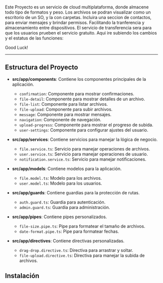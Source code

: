 Este Proyecto es un servicio de cloud multiplataforma, donde almacene todo tipo de formatos y peso. Los archivos se podran visualizar como un escritorio de un SO, y la con carpetas. Incluira una seccion de contactos, para enviar mensajes y brindar permisos. Facilitando la tranferencia y almacenamiento entre dispositivos. El servicio de transferencia sera para que los usuarios prueben el servicio gratuito.
Aqui ire subiendo los cambios y el estatus de las funciones:

Good Luck!


-----------------------------

## Estructura del Proyecto

- **src/app/components**: Contiene los componentes principales de la aplicación.
  - `confirmation`: Componente para mostrar confirmaciones.
  - `file-detail`: Componente para mostrar detalles de un archivo.
  - `file-list`: Componente para listar archivos.
  - `file-upload`: Componente para subir archivos.
  - `message`: Componente para mostrar mensajes.
  - `navigation`: Componente de navegación.
  - `upload-progress`: Componente para mostrar el progreso de subida.
  - `user-settings`: Componente para configurar ajustes del usuario.

- **src/app/services**: Contiene servicios para manejar la lógica de negocio.
  - `file.service.ts`: Servicio para manejar operaciones de archivos.
  - `user.service.ts`: Servicio para manejar operaciones de usuario.
  - `notification.service.ts`: Servicio para manejar notificaciones.

- **src/app/models**: Contiene modelos para la aplicación.
  - `file.model.ts`: Modelo para los archivos.
  - `user.model.ts`: Modelo para los usuarios.

- **src/app/guards**: Contiene guardias para la protección de rutas.
  - `auth.guard.ts`: Guardia para autenticación.
  - `admin.guard.ts`: Guardia para administración.

- **src/app/pipes**: Contiene pipes personalizados.
  - `file-size.pipe.ts`: Pipe para formatear el tamaño de archivos.
  - `date-format.pipe.ts`: Pipe para formatear fechas.

- **src/app/directives**: Contiene directivas personalizadas.
  - `drag-drop.directive.ts`: Directiva para arrastrar y soltar.
  - `file-upload.directive.ts`: Directiva para manejar la subida de archivos.

## Instalación